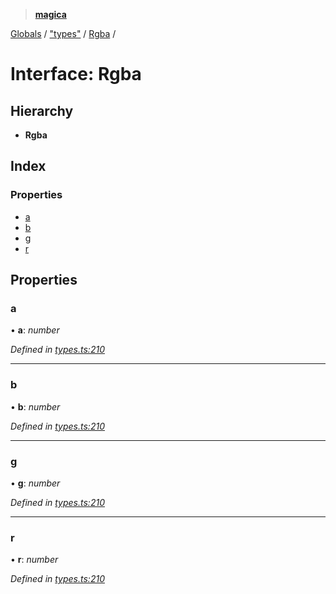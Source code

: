 > **[magica](../README.md)**

[Globals](../README.md) / ["types"](../modules/_types_.md) / [Rgba](_types_.rgba.md) /

# Interface: Rgba

## Hierarchy

* **Rgba**

## Index

### Properties

* [a](_types_.rgba.md#a)
* [b](_types_.rgba.md#b)
* [g](_types_.rgba.md#g)
* [r](_types_.rgba.md#r)

## Properties

###  a

• **a**: *number*

*Defined in [types.ts:210](https://github.com/cancerberoSgx/magica/blob/30321a6/src/types.ts#L210)*

___

###  b

• **b**: *number*

*Defined in [types.ts:210](https://github.com/cancerberoSgx/magica/blob/30321a6/src/types.ts#L210)*

___

###  g

• **g**: *number*

*Defined in [types.ts:210](https://github.com/cancerberoSgx/magica/blob/30321a6/src/types.ts#L210)*

___

###  r

• **r**: *number*

*Defined in [types.ts:210](https://github.com/cancerberoSgx/magica/blob/30321a6/src/types.ts#L210)*